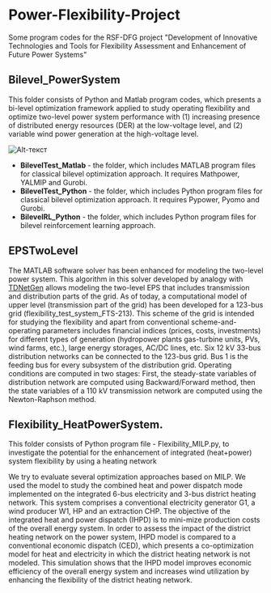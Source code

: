 # Power-Flexibility-Project
Some program codes for the RSF-DFG project "Development of Innovative Technologies and Tools for Flexibility Assessment and Enhancement of Future Power Systems"

## Bilevel_PowerSystem 

This folder consists of Python and Matlab program codes, which presents a bi-level optimization framework applied to study operating flexibility and optimize two-level power system performance with (1) increasing presence of distributed energy resources (DER) at the low-voltage level, and (2) variable wind power generation at the high-voltage level.

![Alt-текст](https://www.dropbox.com/s/lr84auynxpx14nh/Flex.png?dl=0)


* **BilevelTest_Matlab** - the folder, which includes MATLAB program files for classical bilevel optimization approach. It requires Mathpower, YALMIP and Gurobi. 
* **BilevelTest_Python** - the folder, which includes Python program files for classical bilevel optimization approach. It requires Pypower, Pyomo and Gurobi.
* **BilevelRL_Python** - the folder, which includes Python program files for bilevel reinforcement learning approach.


##  EPSTwoLevel
The MATLAB software solver has been enhanced for modeling the two-level power system. This algorithm in this solver developed by analogy with [TDNetGen](https://github.com/apetros/TDNetGen) allows modeling the two-level EPS that includes transmission and distribution parts of the grid.  As of today, a computational model of upper level (transmission part of the grid) has been developed for a 123-bus grid (flexibility_test_system_FTS-213). This scheme of the grid is intended for studying the flexibility and apart from  conventional scheme-and-operating parameters includes financial indices (prices, costs, investments) for different types of generation (hydropower plants gas-turbine units, PVs, wind farms, etc.), large energy storages, AC/DC lines, etc. Six 12 kV 33-bus distribution networks can be connected to the 123-bus grid. 
Bus 1 is the feeding bus for every subsystem of the distribution grid.  Operating conditions are computed in two stages: First, the steady-state variables of distribution network are computed using Backward/Forward method, then the state variables of a 110 kV transmission network are computed using the Newton-Raphson method.   

##  Flexibility_HeatPowerSystem. 

This folder consists of Python program file - Flexibility_MILP.py, to investigate the potential for the enhancement of integrated (heat+power) system flexibility by using a heating network 

We try to evaluate several optimization approaches based on MILP. We used the model to study the combined heat and power dispatch mode implemented on the integrated 6-bus electricity and 3-bus district heating network. This system comprises a conventional electricity generator G1, a wind producer W1, HP and an extraction CHP. The objective of the integrated heat and power dispatch (IHPD) is to mini-mize production costs of the overall energy system. In order to assess the impact of the district heating network on the power system, IHPD model is compared to a conventional economic dispatch (CED), which presents a co-optimization model for heat and electricity in which the district heating network is not modeled. This simulation shows that the IHPD model improves economic efficiency of the overall energy system and increases wind utilization by enhancing the flexibility of the district heating network.  

